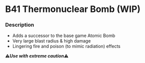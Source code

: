 # B41 Thermonuclear Bomb (WIP)    

### Description    
- Adds a successor to the base game Atomic Bomb    
- Very large blast radius & high damage
- Lingering fire and poison (to mimic radiation) effects


:warning:***Use with extreme caution***:warning: